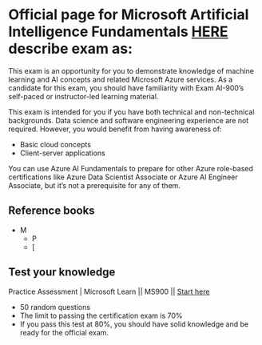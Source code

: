 # Official page for Microsoft Artificial Intelligence Fundamentals [HERE](https://bit.ly/AI900MSLearn) describe exam as:

This exam is an opportunity for you to demonstrate knowledge of machine learning and AI concepts and related Microsoft Azure services. As a candidate for this exam, you should have familiarity with Exam AI-900’s self-paced or instructor-led learning material.

This exam is intended for you if you have both technical and non-technical backgrounds. Data science and software engineering experience are not required. However, you would benefit from having awareness of:

- Basic cloud concepts
- Client-server applications

You can use Azure AI Fundamentals to prepare for other Azure role-based certifications like Azure Data Scientist Associate or Azure AI Engineer Associate, but it’s not a prerequisite for any of them.


## Reference books
- M
  - P
  - [



## Test your knowledge
Practice Assessment | Microsoft Learn || MS900 || [Start here](https://bit.ly/MS900PracticeTest)
- 50 random questions
- The limit to passing the certification exam is 70%
- If you pass this test at 80%, you should have solid knowledge and be ready for the official exam.

